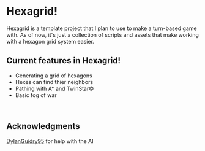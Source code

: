 # Hexagrid!
Hexagrid is a template project that I plan to use to make a turn-based game with.
As of now, it's just a collection of scripts and assets that make working with a hexagon grid system easier.

## Current features in Hexagrid!
* Generating a grid of hexagons
* Hexes can find thier neighbors
* Pathing with A* and TwinStar©
* Basic fog of war

<br>

## Acknowledgments
[DylanGuidry95](github.com/DylanGuidry95) for help with the AI
